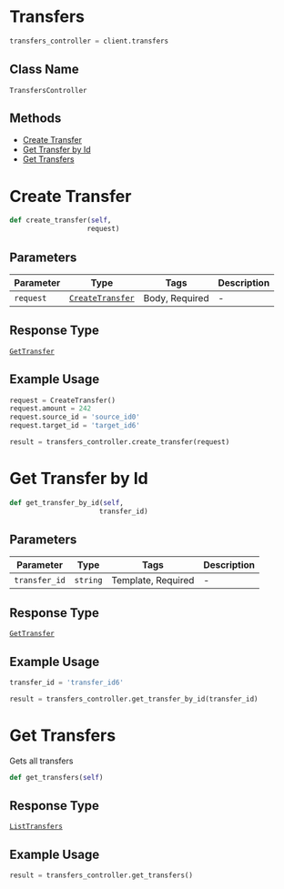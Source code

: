 # Transfers

```python
transfers_controller = client.transfers
```

## Class Name

`TransfersController`

## Methods

* [Create Transfer](../../doc/controllers/transfers.md#create-transfer)
* [Get Transfer by Id](../../doc/controllers/transfers.md#get-transfer-by-id)
* [Get Transfers](../../doc/controllers/transfers.md#get-transfers)


# Create Transfer

```python
def create_transfer(self,
                   request)
```

## Parameters

| Parameter | Type | Tags | Description |
|  --- | --- | --- | --- |
| `request` | [`CreateTransfer`](../../doc/models/create-transfer.md) | Body, Required | - |

## Response Type

[`GetTransfer`](../../doc/models/get-transfer.md)

## Example Usage

```python
request = CreateTransfer()
request.amount = 242
request.source_id = 'source_id0'
request.target_id = 'target_id6'

result = transfers_controller.create_transfer(request)
```


# Get Transfer by Id

```python
def get_transfer_by_id(self,
                      transfer_id)
```

## Parameters

| Parameter | Type | Tags | Description |
|  --- | --- | --- | --- |
| `transfer_id` | `string` | Template, Required | - |

## Response Type

[`GetTransfer`](../../doc/models/get-transfer.md)

## Example Usage

```python
transfer_id = 'transfer_id6'

result = transfers_controller.get_transfer_by_id(transfer_id)
```


# Get Transfers

Gets all transfers

```python
def get_transfers(self)
```

## Response Type

[`ListTransfers`](../../doc/models/list-transfers.md)

## Example Usage

```python
result = transfers_controller.get_transfers()
```

